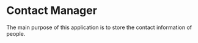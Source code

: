# Contact Manager
The main purpose of this application is to store the contact information of people. 

